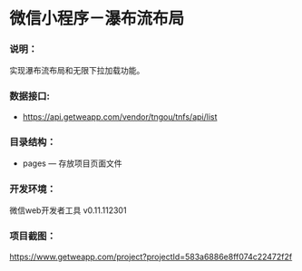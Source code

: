 # 微信小程序－瀑布流布局

### 说明：

实现瀑布流布局和无限下拉加载功能。

### 数据接口:

- https://api.getweapp.com/vendor/tngou/tnfs/api/list

### 目录结构：

- pages — 存放项目页面文件

### 开发环境：

微信web开发者工具 v0.11.112301

### 项目截图：

https://www.getweapp.com/project?projectId=583a6886e8ff074c22472f2f